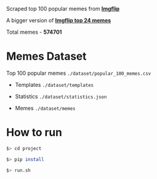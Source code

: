 Scraped top 100 popular memes from **[Imgflip](https://imgflip.com/)**

A bigger version of **[Imgflip top 24 memes](https://www.kaggle.com/dylanwenzlau/imgflip-meme-text-samples-for-top-24-memes)**

Total memes - **574701**

# Memes Dataset


Top 100 popular memes ```./dataset/popular_100_memes.csv```

- Templates ```./dataset/templates```

- Statistics ```./dataset/statistics.json```

- Memes ```./dataset/memes```

# How to run
```sh
$> cd project
```
```sh
$> pip install
```
```sh
$> run.sh 
```
